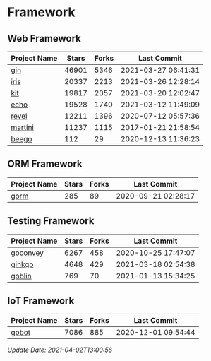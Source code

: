# Framework

## Web Framework
| Project Name | Stars | Forks | Last Commit |
| ------------ | ----- | ----- | ----------- |
| [gin](https://github.com/gin-gonic/gin) | 46901 | 5346 | 2021-03-27 06:41:31 |
| [iris](https://github.com/kataras/iris) | 20337 | 2213 | 2021-03-26 12:28:14 |
| [kit](https://github.com/go-kit/kit) | 19817 | 2057 | 2021-03-20 12:02:47 |
| [echo](https://github.com/labstack/echo) | 19528 | 1740 | 2021-03-12 11:49:09 |
| [revel](https://github.com/revel/revel) | 12211 | 1396 | 2020-07-12 05:57:36 |
| [martini](https://github.com/go-martini/martini) | 11237 | 1115 | 2017-01-21 21:58:54 |
| [beego](https://github.com/astaxie/beego) | 112 | 29 | 2020-12-13 11:36:23 |

## ORM Framework
| Project Name | Stars | Forks | Last Commit |
| ------------ | ----- | ----- | ----------- |
| [gorm](https://github.com/jinzhu/gorm) | 285 | 89 | 2020-09-21 02:28:17 |

## Testing Framework
| Project Name | Stars | Forks | Last Commit |
| ------------ | ----- | ----- | ----------- |
| [goconvey](https://github.com/smartystreets/goconvey) | 6267 | 458 | 2020-10-25 17:47:07 |
| [ginkgo](https://github.com/onsi/ginkgo) | 4648 | 429 | 2021-03-18 02:54:38 |
| [goblin](https://github.com/franela/goblin) | 769 | 70 | 2021-01-13 15:34:25 |

## IoT Framework
| Project Name | Stars | Forks | Last Commit |
| ------------ | ----- | ----- | ----------- |
| [gobot](https://github.com/hybridgroup/gobot) | 7086 | 885 | 2020-12-01 09:54:44 |

*Update Date: 2021-04-02T13:00:56*